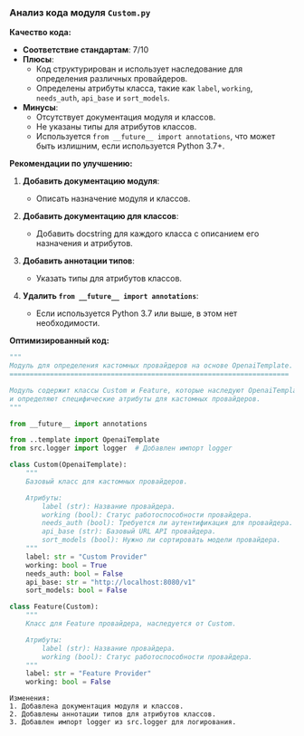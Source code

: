 ### **Анализ кода модуля `Custom.py`**

**Качество кода:**

- **Соответствие стандартам**: 7/10
- **Плюсы**:
    - Код структурирован и использует наследование для определения различных провайдеров.
    - Определены атрибуты класса, такие как `label`, `working`, `needs_auth`, `api_base` и `sort_models`.
- **Минусы**:
    - Отсутствует документация модуля и классов.
    - Не указаны типы для атрибутов классов.
    - Используется `from __future__ import annotations`, что может быть излишним, если используется Python 3.7+.

**Рекомендации по улучшению:**

1.  **Добавить документацию модуля**:
    -   Описать назначение модуля и классов.

2.  **Добавить документацию для классов**:
    -   Добавить docstring для каждого класса с описанием его назначения и атрибутов.

3.  **Добавить аннотации типов**:
    -   Указать типы для атрибутов классов.

4.  **Удалить `from __future__ import annotations`**:
    -   Если используется Python 3.7 или выше, в этом нет необходимости.

**Оптимизированный код:**

```python
"""
Модуль для определения кастомных провайдеров на основе OpenaiTemplate.
=====================================================================

Модуль содержит классы Custom и Feature, которые наследуют OpenaiTemplate
и определяют специфические атрибуты для кастомных провайдеров.
"""

from __future__ import annotations

from ..template import OpenaiTemplate
from src.logger import logger  # Добавлен импорт logger

class Custom(OpenaiTemplate):
    """
    Базовый класс для кастомных провайдеров.

    Атрибуты:
        label (str): Название провайдера.
        working (bool): Статус работоспособности провайдера.
        needs_auth (bool): Требуется ли аутентификация для провайдера.
        api_base (str): Базовый URL API провайдера.
        sort_models (bool): Нужно ли сортировать модели провайдера.
    """
    label: str = "Custom Provider"
    working: bool = True
    needs_auth: bool = False
    api_base: str = "http://localhost:8080/v1"
    sort_models: bool = False

class Feature(Custom):
    """
    Класс для Feature провайдера, наследуется от Custom.

    Атрибуты:
        label (str): Название провайдера.
        working (bool): Статус работоспособности провайдера.
    """
    label: str = "Feature Provider"
    working: bool = False
```
```
Изменения:
1. Добавлена документация модуля и классов.
2. Добавлены аннотации типов для атрибутов классов.
3. Добавлен импорт logger из src.logger для логирования.